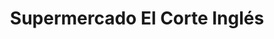 ---
title: "Supermercado El Corte Inglés"
url: /oviedo/supermercado-el-corte-ingles/
shop: Supermarkt
---